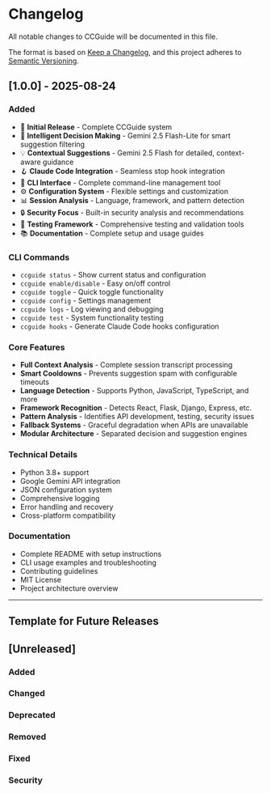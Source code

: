 # Changelog

All notable changes to CCGuide will be documented in this file.

The format is based on [Keep a Changelog](https://keepachangelog.com/en/1.0.0/),
and this project adheres to [Semantic Versioning](https://semver.org/spec/v2.0.0.html).

## [1.0.0] - 2025-08-24

### Added
- 🎉 **Initial Release** - Complete CCGuide system
- 🧭 **Intelligent Decision Making** - Gemini 2.5 Flash-Lite for smart suggestion filtering
- 💡 **Contextual Suggestions** - Gemini 2.5 Flash for detailed, context-aware guidance
- 🪝 **Claude Code Integration** - Seamless stop hook integration
- 🧰 **CLI Interface** - Complete command-line management tool
- ⚙️ **Configuration System** - Flexible settings and customization
- 📊 **Session Analysis** - Language, framework, and pattern detection
- 🔒 **Security Focus** - Built-in security analysis and recommendations
- 🧪 **Testing Framework** - Comprehensive testing and validation tools
- 📚 **Documentation** - Complete setup and usage guides

### CLI Commands
- `ccguide status` - Show current status and configuration
- `ccguide enable/disable` - Easy on/off control
- `ccguide toggle` - Quick toggle functionality  
- `ccguide config` - Settings management
- `ccguide logs` - Log viewing and debugging
- `ccguide test` - System functionality testing
- `ccguide hooks` - Generate Claude Code hooks configuration

### Core Features
- **Full Context Analysis** - Complete session transcript processing
- **Smart Cooldowns** - Prevents suggestion spam with configurable timeouts
- **Language Detection** - Supports Python, JavaScript, TypeScript, and more
- **Framework Recognition** - Detects React, Flask, Django, Express, etc.
- **Pattern Analysis** - Identifies API development, testing, security issues
- **Fallback Systems** - Graceful degradation when APIs are unavailable
- **Modular Architecture** - Separated decision and suggestion engines

### Technical Details
- Python 3.8+ support
- Google Gemini API integration
- JSON configuration system
- Comprehensive logging
- Error handling and recovery
- Cross-platform compatibility

### Documentation
- Complete README with setup instructions
- CLI usage examples and troubleshooting
- Contributing guidelines
- MIT License
- Project architecture overview

---

## Template for Future Releases

## [Unreleased]

### Added
### Changed  
### Deprecated
### Removed
### Fixed
### Security